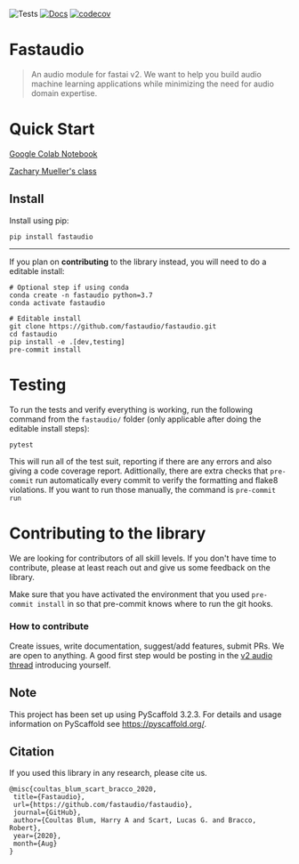 ![Tests](https://github.com/fastaudio/fastaudio/workflows/Python%20package/badge.svg)
[![Docs](https://img.shields.io/badge/docs-latest-green)](https://fastaudio.github.io/)
[![codecov](https://codecov.io/gh/fastaudio/fastaudio/branch/master/graph/badge.svg)](https://codecov.io/gh/fastaudio/fastaudio)


# Fastaudio
> An audio module for fastai v2. We want to help you build audio machine learning applications while minimizing the need for audio domain expertise.

# Quick Start

[Google Colab Notebook](https://colab.research.google.com/github/fastaudio/fastaudio/blob/master/docs//ESC50:%20Environmental%20Sound%20Classification.ipynb)

[Zachary Mueller's class](https://youtu.be/0IQYJNkAI3k?t=1665)

## Install


Install using pip:

```
pip install fastaudio
```

---

If you plan on **contributing** to the library instead, you will need to do a editable install:

```
# Optional step if using conda
conda create -n fastaudio python=3.7
conda activate fastaudio
```

```
# Editable install
git clone https://github.com/fastaudio/fastaudio.git
cd fastaudio
pip install -e .[dev,testing]
pre-commit install
```

# Testing
To run the tests and verify everything is working, run the following command from the `fastaudio/` folder (only applicable after doing the editable install steps):

```
pytest
```

This will run all of the test suit, reporting if there are any errors and also giving a code coverage report. Adittionally, there are extra checks that `pre-commit` run automatically every commit to verify the formatting and flake8 violations. If you want to run those manually, the command is `pre-commit run`

# Contributing to the library

We are looking for contributors of all skill levels. If you don't have time to contribute, please at least reach out and give us some feedback on the library.

Make sure that you have activated the environment that you used `pre-commit install` in so that pre-commit knows where to run the git hooks.

### How to contribute
Create issues, write documentation, suggest/add features, submit PRs. We are open to anything. A good first step would be posting in the [v2 audio thread](https://forums.fast.ai/t/fastai-v2-audio/53535) introducing yourself.

## Note

This project has been set up using PyScaffold 3.2.3. For details and usage
information on PyScaffold see https://pyscaffold.org/.

## Citation

If you used this library in any research, please cite us.

```
@misc{coultas_blum_scart_bracco_2020,
 title={Fastaudio},
 url={https://github.com/fastaudio/fastaudio},
 journal={GitHub},
 author={Coultas Blum, Harry A and Scart, Lucas G. and Bracco, Robert},
 year={2020},
 month={Aug}
}
```
